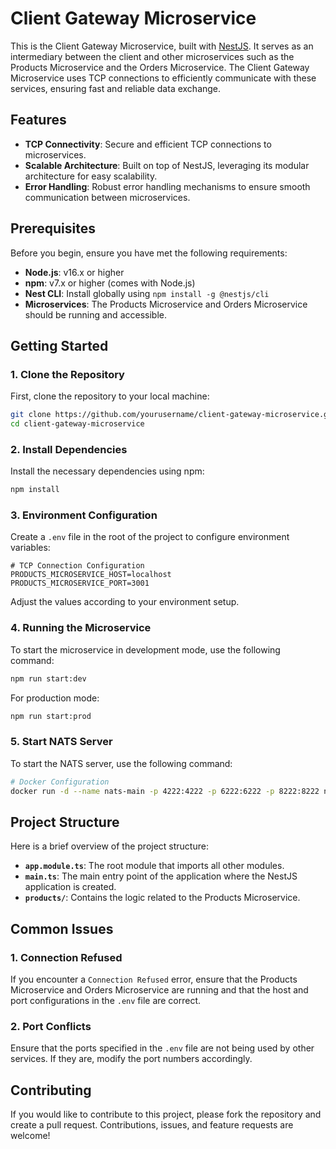 # Client Gateway Microservice

This is the Client Gateway Microservice, built with [NestJS](https://nestjs.com/). It serves as an intermediary between the client and other microservices such as the Products Microservice and the Orders Microservice. The Client Gateway Microservice uses TCP connections to efficiently communicate with these services, ensuring fast and reliable data exchange.

## Features
- **TCP Connectivity**: Secure and efficient TCP connections to microservices.
- **Scalable Architecture**: Built on top of NestJS, leveraging its modular architecture for easy scalability.
- **Error Handling**: Robust error handling mechanisms to ensure smooth communication between microservices.

## Prerequisites

Before you begin, ensure you have met the following requirements:

- **Node.js**: v16.x or higher
- **npm**: v7.x or higher (comes with Node.js)
- **Nest CLI**: Install globally using `npm install -g @nestjs/cli`
- **Microservices**: The Products Microservice and Orders Microservice should be running and accessible.

## Getting Started

### 1. Clone the Repository

First, clone the repository to your local machine:

```bash
git clone https://github.com/yourusername/client-gateway-microservice.git
cd client-gateway-microservice
```

### 2. Install Dependencies

Install the necessary dependencies using npm:

```bash
npm install
```

### 3. Environment Configuration

Create a `.env` file in the root of the project to configure environment variables:

```env
# TCP Connection Configuration
PRODUCTS_MICROSERVICE_HOST=localhost
PRODUCTS_MICROSERVICE_PORT=3001
```

Adjust the values according to your environment setup.

### 4. Running the Microservice

To start the microservice in development mode, use the following command:

```bash
npm run start:dev
```

For production mode:

```bash
npm run start:prod
```

### 5. Start NATS Server

To start the NATS server, use the following command:

```bash
# Docker Configuration
docker run -d --name nats-main -p 4222:4222 -p 6222:6222 -p 8222:8222 nats
```

## Project Structure

Here is a brief overview of the project structure:

- **`app.module.ts`**: The root module that imports all other modules.
- **`main.ts`**: The main entry point of the application where the NestJS application is created.
- **`products/`**: Contains the logic related to the Products Microservice.

## Common Issues

### 1. Connection Refused

If you encounter a `Connection Refused` error, ensure that the Products Microservice and Orders Microservice are running and that the host and port configurations in the `.env` file are correct.

### 2. Port Conflicts

Ensure that the ports specified in the `.env` file are not being used by other services. If they are, modify the port numbers accordingly.

## Contributing

If you would like to contribute to this project, please fork the repository and create a pull request. Contributions, issues, and feature requests are welcome!

